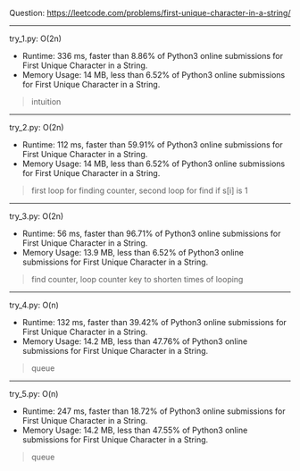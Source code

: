 Question: https://leetcode.com/problems/first-unique-character-in-a-string/

---

try_1.py: O(2n)
* Runtime: 336 ms, faster than 8.86% of Python3 online submissions for First Unique Character in a String.
* Memory Usage: 14 MB, less than 6.52% of Python3 online submissions for First Unique Character in a String.

> intuition

---

try_2.py: O(2n)
* Runtime: 112 ms, faster than 59.91% of Python3 online submissions for First Unique Character in a String.
* Memory Usage: 14 MB, less than 6.52% of Python3 online submissions for First Unique Character in a String.

> first loop for finding counter, second loop for find if s[i] is 1

---

try_3.py: O(2n)
* Runtime: 56 ms, faster than 96.71% of Python3 online submissions for First Unique Character in a String.
* Memory Usage: 13.9 MB, less than 6.52% of Python3 online submissions for First Unique Character in a String.

> find counter, loop counter key to shorten times of looping

---

try_4.py: O(n)

* Runtime: 132 ms, faster than 39.42% of Python3 online submissions for First Unique Character in a String.
* Memory Usage: 14.2 MB, less than 47.76% of Python3 online submissions for First Unique Character in a String.

> queue

---

try_5.py: O(n)

* Runtime: 247 ms, faster than 18.72% of Python3 online submissions for First Unique Character in a String.
* Memory Usage: 14.2 MB, less than 47.55% of Python3 online submissions for First Unique Character in a String.

> queue